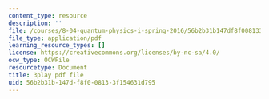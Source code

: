 ```yaml
---
content_type: resource
description: ''
file: /courses/8-04-quantum-physics-i-spring-2016/56b2b31b147df8f008133f154631d795_w49WAat6ymk.pdf
file_type: application/pdf
learning_resource_types: []
license: https://creativecommons.org/licenses/by-nc-sa/4.0/
ocw_type: OCWFile
resourcetype: Document
title: 3play pdf file
uid: 56b2b31b-147d-f8f0-0813-3f154631d795
---
```

